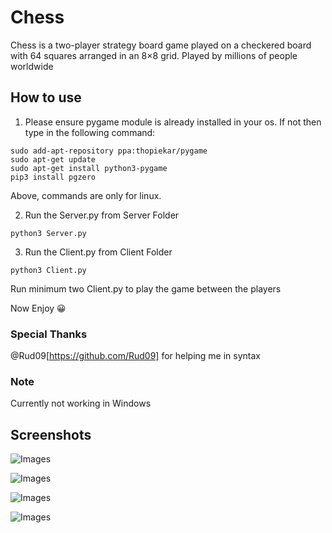 # Chess

Chess is a two-player strategy board game played on a checkered board with 64 squares arranged in an 8×8 grid. Played by millions of people worldwide

## How to use

1. Please ensure pygame module is already installed in your os. If not then type in the following command:

```
sudo add-apt-repository ppa:thopiekar/pygame
sudo apt-get update
sudo apt-get install python3-pygame
pip3 install pgzero
```

Above, commands are only for linux.

2. Run the Server.py from Server Folder

```
python3 Server.py
```

3. Run the Client.py from Client Folder

```
python3 Client.py
```

Run minimum two Client.py to play the game between the players

Now Enjoy :grinning:

### Special Thanks
@Rud09[https://github.com/Rud09] for helping me in syntax

### Note
Currently not working in Windows

## Screenshots

![Images](https://i.imgur.com/3Ixl2S0.png)

![Images](https://i.imgur.com/q15j3Nu.png)

![Images](https://i.imgur.com/V56pLZy.png)

![Images](https://i.imgur.com/Uw12y1J.png)
